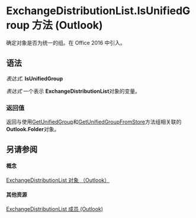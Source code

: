 
# ExchangeDistributionList.IsUnifiedGroup 方法 (Outlook)

确定对象是否为统一的组。在 Office 2016 中引入。


## 语法

 _表达式_. **IsUnifiedGroup**

 _表达式_ 一个表示 **ExchangeDistributionList**对象的变量。


### 返回值

返回与使用[GetUnifiedGroup](9b129256-02c0-438a-9098-c0925ec60388.md)和[GetUnifiedGroupFromStore](8565a110-d9d9-bc58-a5c8-a0ac9da8ec0c.md)方法组相关联的 **Outlook.Folder**对象。


## 另请参阅


#### 概念


[ExchangeDistributionList 对象 （Outlook）](2830dfba-6c0a-a81f-6b98-92ac2aafb59d.md)
#### 其他资源


[ExchangeDistributionList 成员 (Outlook)](89105487-3e5b-ee8b-02e0-33ad42bd2fbe.md)